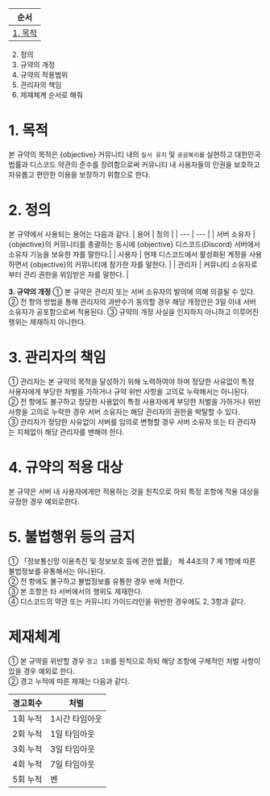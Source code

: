 | 순서 |
| --- |
|[1. 목적](https://github.com/5-23/objective/blob/main/terms.md#1-%EB목적)|
2. 정의
3. 규약의 개정
4. 규약의 적용범위
5. 관리자의 책임
6. 제쟤체계
순서로 해줘

# 1. 목적
본 규약의 목적은 {objective} 커뮤니티 내의 `질서 유지` 및 `공공복리를` 실현하고 대한민국 법률과 디스코드 약관의 준수를 장려함으로써 커뮤니티 내 사용자들의 인권을 보호하고 자유롭고 편안한 이용을 보장하기 위함으로 한다.

# 2. 정의
본 규약에서 사용되는 용어는 다음과 같다.
| 용어 | 정의 |
| --- | --- |
| 서버 소유자 | {objective}의 커뮤니티를 총괄하는 동시에 {objective} 디스코드(Discord) 서버에서 소유자 기능을 보유한 자를 말한다.|
| 사용자 | 현재 디스코드에서 활성화된 계정을 사용하면서 {objective}의 커뮤니티에 참가한 자를 말한다. |
| 관리자 | 커뮤니티 소유자로 부터 관리 권한을 위임받은 자를 말한다. |

**3. 규약의 개정**
① 본 규약은 관리자 또는 서버 소유자의 발의에 의해 의결될 수 있다.
② 전 항의 방법을 통해 관리자의 과반수가 동의할 경우 해당 개정안은 3일 이내 서버 소유자가 공포함으로써 적용된다.
③ 규약의 개정 사실을 인지하지 아니하고 이루어진 행위는 제재하지 아니한다.

# 3. 관리자의 책임
① 관리자는 본 규약의 목적을 달성하기 위해 노력하여야 하며 정당한 사유없이 특정 사용자에게 부당한 처벌을 가하거나 규약 위반 사항을 고의로 누락해서는 아니된다.</br>
② 전 항에도 불구하고 정당한 사용없이 특정 사용자에게 부당한 처벌을 가하거나 위반 사항을 고의로 누락한 경우 서버 소유자는 해당 관리자의 권한을 박탈할 수 있다.</br>
③ 관리자가 정당한 사유없이 서버를 임의로 변형할 경우 서버 소유자 또는 타 관리자는 지체없이 해당 관리자를 밴해야 한다.

# 4. 규약의 적용 대상
본 규약은 서버 내 사용자에게만 적용하는 것을 원칙으로 하되 특정 조항에 적용 대상을 규정한 경우 예외로한다.

# 5. 불법행위 등의 금지
① 「정보통신망 이용촉진 및 정보보호 등에 관한 법률」 제 44조의 7 제 1항에 따른 불법정보를 유통해서는 아니된다.<br/>
② 전 항에도 불구하고 불법정보를 유통한 경우 `밴`에 처한다.<br/>
③ 본 조항은 타 서버에서의 행위도 제재한다.<br/>
④ 디스코드의 약관 또는 커뮤니티 가이드라인을 위반한 경우에도 2, 3항과 같다.<br/>


# 제재체계
① 본 규약을 위반할 경우 `경고 1회`를 원칙으로 하되 해당 조항에 구체적인 처벌 사항이 있을 경우 예외로 한다.<br/>
② 경고 누적에 따른 제재는 다음과 같다.<br/>

| 경고회수 | 처벌 |
| --- | --- |
| 1회 누적 | 1시간 타임아웃 |
| 2회 누적 | 1일 타임아웃 |
| 3회 누적 | 3일 타임아웃 |
| 4회 누적 | 7일 타임아웃 |
| 5회 누적 | 벤 |
